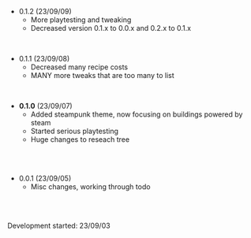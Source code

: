 - 0.1.2 (23/09/09)
  - More playtesting and tweaking
  - Decreased version 0.1.x to 0.0.x and 0.2.x to 0.1.x

<br>

- 0.1.1 (23/09/08)
  - Decreased many recipe costs
  - MANY more tweaks that are too many to list

<br>

- **0.1.0** (23/09/07)
  - Added steampunk theme, now focusing on buildings powered by steam
  - Started serious playtesting
  - Huge changes to reseach tree

<br>
<br>

- 0.0.1 (23/09/05)
  - Misc changes, working through todo

<br>
<br>

Development started: 23/09/03
